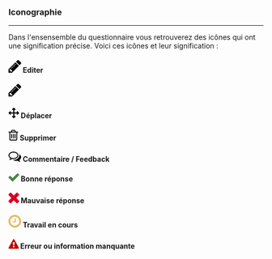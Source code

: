 ### Iconographie

---

Dans l'ensensemble du questionnaire vous retrouverez des icônes qui ont une signification précise. Voici ces icônes et leur signification :

#### ![](/fr/resources/quiz/images/quiz-fig29.png) Editer

![](/fr/resources/quiz/images/quiz-fig29.png)

#### ![](/fr/resources/quiz/images/quiz-fig38.png) Déplacer


#### ![](/fr/resources/quiz/images/quiz-fig37.png) Supprimer


#### ![](/fr/resources/quiz/images/quiz-fig20.png) Commentaire / Feedback


#### ![](/fr/resources/quiz/images/quiz-fig34.png) Bonne réponse


#### ![](/fr/resources/quiz/images/quiz-fig35.png) Mauvaise réponse


#### ![](/fr/resources/quiz/images/quiz-fig30.png) Travail en cours



#### ![](/fr/resources/quiz/images/quiz-fig36.png) Erreur ou information manquante



